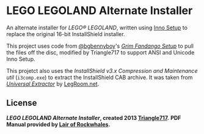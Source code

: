 # LEGO LEGOLAND Alternate Installer #

An alternate installer for _LEGO:registered: LEGOLAND_, written using [Inno Setup](http://www.jrsoftware.org/isinfo.php) 
to replace the original 16-bit InstallShield installer.

This project uses code from [@bgbennyboy](https://github.com/bgbennyboy)'s [*Grim Fandango Setup*](https://github.com/bgbennyboy/Grim-Fandango-Setup-and-Launcher)
to pull the files off the disc, modified by Triangle717 to support ANSI and Unicode Inno Setup.

This projetct also uses the *InstallShield v3.x Compression and Maintenance util* (`i3comp.exe`) to extract
the InstallShield CAB archive. It was taken from [*Universal Extractor*](legroom.net/software/uniextract) by [LegRoom.net](http://legroom.net).

## License ##
***LEGO LEGOLAND Alternate Installer*, created 2013 [Triangle717](http://Triangle717.WordPress.com).**
**PDF Manual provided by [Lair of Rockwhales](https://www.youtube.com/user/TheLairOfRockwhales).**